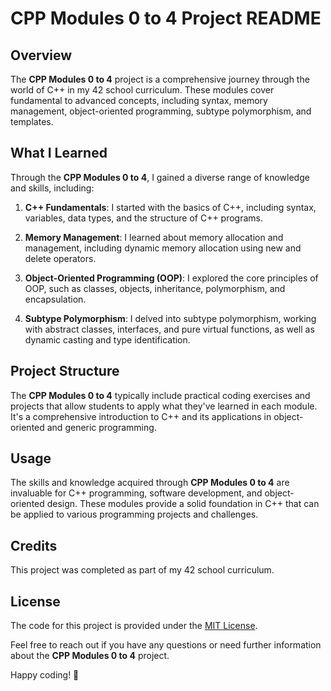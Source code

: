 # CPP Modules 0 to 4 Project README

## Overview

The **CPP Modules 0 to 4** project is a comprehensive journey through the world of C++ in my 42 school curriculum. These modules cover fundamental to advanced concepts, including syntax, memory management, object-oriented programming, subtype polymorphism, and templates.

## What I Learned

Through the **CPP Modules 0 to 4**, I gained a diverse range of knowledge and skills, including:

1. **C++ Fundamentals**: I started with the basics of C++, including syntax, variables, data types, and the structure of C++ programs.

2. **Memory Management**: I learned about memory allocation and management, including dynamic memory allocation using new and delete operators.

3. **Object-Oriented Programming (OOP)**: I explored the core principles of OOP, such as classes, objects, inheritance, polymorphism, and encapsulation.

4. **Subtype Polymorphism**: I delved into subtype polymorphism, working with abstract classes, interfaces, and pure virtual functions, as well as dynamic casting and type identification.

## Project Structure

The **CPP Modules 0 to 4** typically include practical coding exercises and projects that allow students to apply what they've learned in each module. It's a comprehensive introduction to C++ and its applications in object-oriented and generic programming.

## Usage

The skills and knowledge acquired through **CPP Modules 0 to 4** are invaluable for C++ programming, software development, and object-oriented design. These modules provide a solid foundation in C++ that can be applied to various programming projects and challenges.

## Credits

This project was completed as part of my 42 school curriculum.

## License

The code for this project is provided under the [MIT License](LICENSE).

Feel free to reach out if you have any questions or need further information about the **CPP Modules 0 to 4** project.

Happy coding! 🚀
